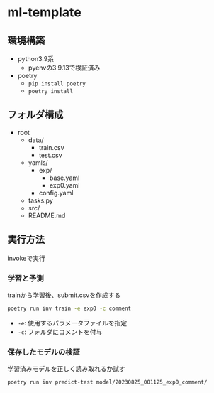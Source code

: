 # ml-template

## 環境構築
- python3.9系
    - pyenvの3.9.13で検証済み
- poetry
    - `pip install poetry`
    - `poetry install`

## フォルダ構成
- root
    - data/
        - train.csv
        - test.csv
    - yamls/
        - exp/
            - base.yaml
            - exp0.yaml
        - config.yaml
    - tasks.py
    - src/
    - README.md


## 実行方法
invokeで実行

### 学習と予測
trainから学習後、submit.csvを作成する

```sh
poetry run inv train -e exp0 -c comment
```

- `-e`: 使用するパラメータファイルを指定
- `-c`: フォルダにコメントを付与

### 保存したモデルの検証
学習済みモデルを正しく読み取れるか試す

```sh
poetry run inv predict-test model/20230825_001125_exp0_comment/
```
